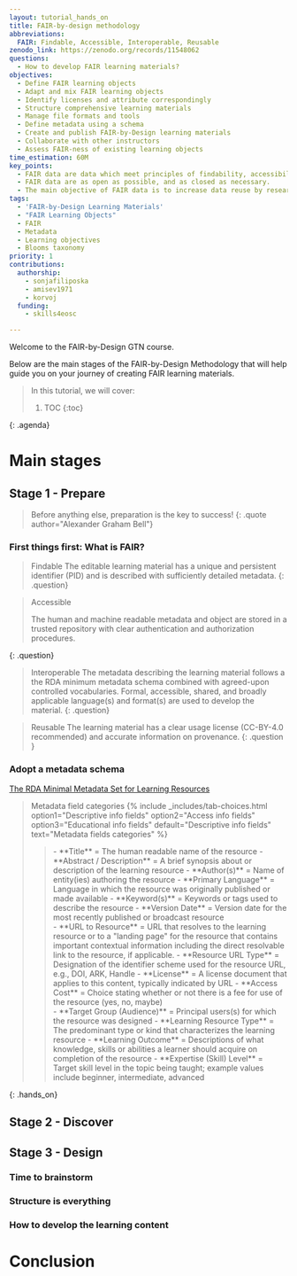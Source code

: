 ```yaml
---
layout: tutorial_hands_on
title: FAIR-by-design methodology
abbreviations:
  FAIR: Findable, Accessible, Interoperable, Reusable
zenodo_link: https://zenodo.org/records/11548062
questions:
  - How to develop FAIR learning materials?
objectives:
  - Define FAIR learning objects
  - Adapt and mix FAIR learning objects
  - Identify licenses and attribute correspondingly
  - Structure comprehensive learning materials
  - Manage file formats and tools
  - Define metadata using a schema
  - Create and publish FAIR-by-Design learning materials
  - Collaborate with other instructors
  - Assess FAIR-ness of existing learning objects
time_estimation: 60M
key_points:
  - FAIR data are data which meet principles of findability, accessibility, interoperability, and reusability (FAIR).
  - FAIR data are as open as possible, and as closed as necessary.
  - The main objective of FAIR data is to increase data reuse by researchers.
tags:
  - 'FAIR-by-Design Learning Materials'
  - "FAIR Learning Objects"
  - FAIR
  - Metadata
  - Learning objectives
  - Blooms taxonomy
priority: 1
contributions:
  authorship:
    - sonjafiliposka
    - amisev1971
    - korvoj
  funding:
    - skills4eosc

---
```



Welcome to the FAIR-by-Design GTN course.

Below are the main stages of the FAIR-by-Design Methodology that will help guide you on your journey of creating FAIR learning materials.


> <agenda-title></agenda-title>
>
> In this tutorial, we will cover:
>
> 1. TOC
> {:toc}
>
{: .agenda}


# Main stages

## Stage 1 - Prepare
> Before anything else, preparation is the key to success!
{: .quote author="Alexander Graham Bell"}

### First things first: What is FAIR?


> <question-title>Findable</question-title>
> The editable learning material has a unique and persistent identifier (PID) and is described with sufficiently detailed metadata.
{: .question}


> <question-title>Accessible</question-title>
>
> The human and machine readable metadata and object are stored in a trusted repository with clear authentication and authorization procedures.
>
{: .question}


> <question-title>Interoperable</question-title>
> The metadata describing the learning material follows a the RDA minimum metadata schema combined with agreed-upon controlled vocabularies.
> Formal, accessible, shared, and broadly applicable language(s) and format(s) are used to develop the material.
{: .question}


> <question-title>Reusable</question-title>
>The learning material has a clear usage license (CC-BY-4.0 recommended) and accurate information on provenance.
{: .question }

### Adopt a metadata schema
  <a href="https://fair-by-design-methodology.github.io/FAIR-by-Design_ToT/latest/Stage%201%20%E2%80%93%20Prepare/02-Preparing%20FAIR%20Learning%20Objects/02-Preparing%20FAIR%20Learning%20Objects/#rda-minimal-metadata-for-learning-resources" class="btn btn-primary btn-lg btn-block">The RDA Minimal Metadata Set for Learning Resources</a>

> <hands-on-title>Metadata field categories</hands-on-title>
> {% include _includes/tab-choices.html option1="Descriptive info fields" option2="Access info fields" option3="Educational info fields" default="Descriptive info fields" text="Metadata fields categories" %} 
>><div class="Descriptive-info-fields" markdown="1">
>>- **Title** =	The human readable name of the resource
>>- **Abstract / Description** =	A brief synopsis about or description of the learning resource
>>- **Author(s)** =	Name of entity(ies) authoring the resource
>>- **Primary Language** =	Language in which the resource was originally published or made available
>>- **Keyword(s)** =	Keywords or tags used to describe the resource
>>- **Version Date** =	Version date for the most recently published or broadcast resource
>></div>
>><div class="Access-info-fields" markdown="1">
>>- **URL to Resource** =	URL that resolves to the learning resource or to a "landing page" for the resource that contains important contextual information including the direct resolvable link to the resource, if applicable.
>>- **Resource URL Type**	 = Designation of the identifier scheme used for the resource URL, e.g., DOI, ARK, Handle
>>- **License** =	A license document that applies to this content, typically indicated by URL
>>- **Access Cost**	= Choice stating whether or not there is a fee for use of the resource (yes, no, maybe)
>></div>
>><div class="Educational-info-fields" markdown="1">
>>- **Target Group (Audience)** =	Principal users(s) for which the resource was designed
>>- **Learning Resource Type** =	The predominant type or kind that characterizes the learning resource
>>- **Learning Outcome** =	Descriptions of what knowledge, skills or abilities a learner should acquire on completion of the resource
>>- **Expertise (Skill) Level** =	Target skill level in the topic being taught; example values include beginner, intermediate, advanced
>></div>

{: .hands_on}
## Stage 2 - Discover

## Stage 3 - Design

### Time to brainstorm

### Structure is everything

### How to develop the learning content


# Conclusion

